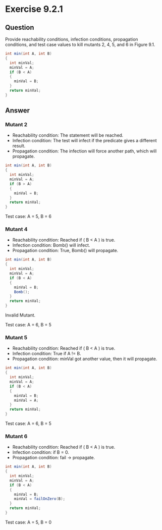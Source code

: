 # Exercise 9.2.1

## Question
Provide reachability conditions, infection conditions, propagation conditions, and test case values to kill mutants 2, 4, 5, and 6 in Figure 9.1.

```Java
int min(int A, int B)
{
  int minVal;
  minVal = A;
  if (B < A)
  {
    minVal = B;
  }
  return minVal;
}
```

## Answer
### Mutant 2
- Reachability condition: The statement will be reached.  
- Infection condition: The test will infect if the predicate gives a different result.  
- Propagation condition: The infection will force another path, which will propagate.

```Java
int min(int A, int B)
{
  int minVal;
  minVal = A;
  if (B > A)
  {
    minVal = B;
  }
  return minVal;
}
```

Test case: A = 5, B = 6

### Mutant 4
- Reachability condition: Reached if ( B < A ) is true.  
- Infection condition: Bomb() will infect.
- Propagation condition: True, Bomb() will propagate.

```Java
int min(int A, int B)
{
  int minVal;
  minVal = A;
  if (B < A)
  {
    minVal = B;
    Bomb();
  }
  return minVal;
}
```

Invalid Mutant.

Test case: A = 6, B = 5

### Mutant 5
- Reachability condition: Reached if ( B < A ) is true. 
- Infection condition: True if A != B.
- Propagation condition: minVal got another value, then it will propagate.

```Java
int min(int A, int B)
{
  int minVal;
  minVal = A;
  if (B < A)
  {
    minVal = B;
    minVal = A;
  }
  return minVal;
}
```

Test case: A = 6, B = 5

### Mutant 6
- Reachability condition: Reached if ( B < A ) is true. 
- Infection condition: if B = 0.
- Propagation condition: fail -> propagate.

```Java
int min(int A, int B)
{
  int minVal;
  minVal = A;
  if (B < A)
  {
    minVal = B;
    minVal = failOnZero(B);
  }
  return minVal;
}
```

Test case: A = 5, B = 0